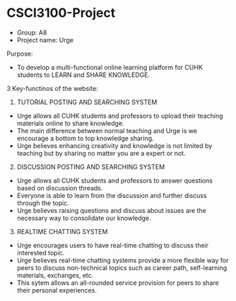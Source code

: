 # CSCI3100-Project
- Group: A8
- Project name: Urge

Purpose: 
- To develop a multi-functional online learning platform for CUHK students to LEARN and SHARE KNOWLEDGE. 

3 Key-functinos of the website:

1. TUTORIAL POSTING AND SEARCHING SYSTEM
- Urge allows all CUHK students and professors to upload their teaching materials online to share knowledge.
- The main difference between normal teaching and Urge is we encourage a bottom to top knowledge sharing.
- Urge believes enhancing creativity and knowledge is not limited by teaching but by sharing no matter you are a expert or not.

2. DISCUSSION POSTING AND SEARCHING SYSTEM
- Urge allows all CUHK students and professors to answer questions based on discussion threads.
- Everyone is able to learn from the discussion and further discuss through the topic.
- Urge believes raising questions and discuss about issues are the necessary way to consolidate our knowledge.

3. REALTIME CHATTING SYSTEM
- Urge encourages users to have real-time chatting to discuss their interested topic.
- Urge believes real-time chatting systems provide a more flexible way for peers to discuss non-technical topics such as career path, self-learning materials, exchanges, etc.
- This sytem allows an all-rounded service provision for peers to share their personal experiences.


